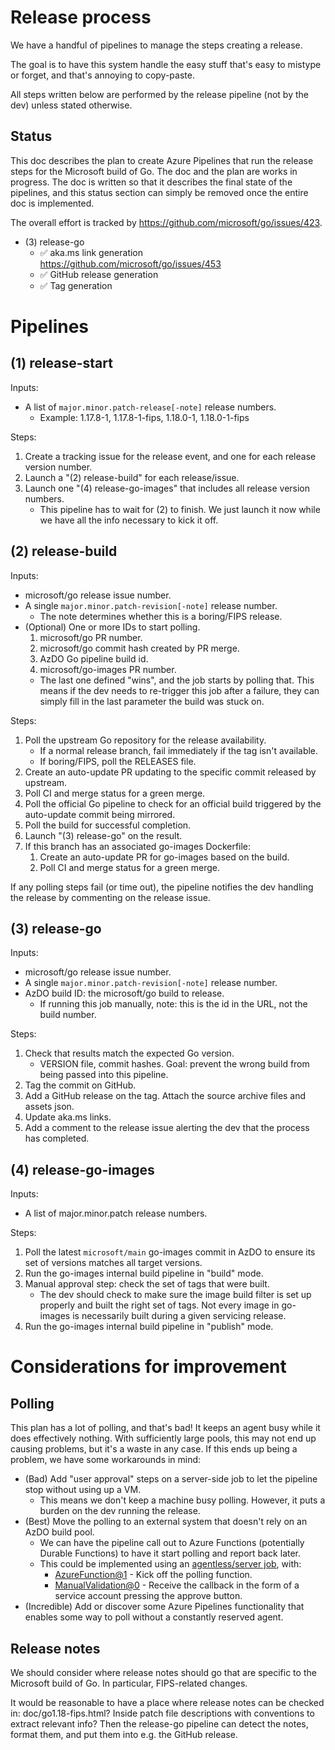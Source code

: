 # Release process

We have a handful of pipelines to manage the steps creating a release.

The goal is to have this system handle the easy stuff that's easy to mistype or forget, and that's annoying to copy-paste.

All steps written below are performed by the release pipeline (not by the dev) unless stated otherwise.

## Status

This doc describes the plan to create Azure Pipelines that run the release steps for the Microsoft build of Go. The doc and the plan are works in progress. The doc is written so that it describes the final state of the pipelines, and this status section can simply be removed once the entire doc is implemented.

The overall effort is tracked by <https://github.com/microsoft/go/issues/423>.

* (3) release-go
    * ✅ aka.ms link generation <https://github.com/microsoft/go/issues/453>
    * ✅ GitHub release generation
    * ✅ Tag generation

# Pipelines

## (1) release-start

Inputs:
* A list of `major.minor.patch-release[-note]` release numbers.
    * Example: 1.17.8-1, 1.17.8-1-fips, 1.18.0-1, 1.18.0-1-fips

Steps:
1. Create a tracking issue for the release event, and one for each release version number.
1. Launch a "(2) release-build" for each release/issue.
1. Launch one "(4) release-go-images" that includes all release version numbers.
    * This pipeline has to wait for (2) to finish. We just launch it now while we have all the info necessary to kick it off.

## (2) release-build

Inputs:
* microsoft/go release issue number.
* A single `major.minor.patch-revision[-note]` release number.
    * The note determines whether this is a boring/FIPS release.
* (Optional) One or more IDs to start polling.
    1. microsoft/go PR number.
    1. microsoft/go commit hash created by PR merge.
    1. AzDO Go pipeline build id.
    1. microsoft/go-images PR number.
    * The last one defined "wins", and the job starts by polling that. This means if the dev needs to re-trigger this job after a failure, they can simply fill in the last parameter the build was stuck on.

Steps:
1. Poll the upstream Go repository for the release availability.
    * If a normal release branch, fail immediately if the tag isn't available.
    * If boring/FIPS, poll the RELEASES file.
1. Create an auto-update PR updating to the specific commit released by upstream.
1. Poll CI and merge status for a green merge.
1. Poll the official Go pipeline to check for an official build triggered by the auto-update commit being mirrored.
1. Poll the build for successful completion.
1. Launch "(3) release-go" on the result.
1. If this branch has an associated go-images Dockerfile:
    1. Create an auto-update PR for go-images based on the build.
    1. Poll CI and merge status for a green merge.

If any polling steps fail (or time out), the pipeline notifies the dev handling the release by commenting on the release issue.

## (3) release-go

Inputs:
* microsoft/go release issue number.
* A single `major.minor.patch-revision[-note]` release number.
* AzDO build ID: the microsoft/go build to release.
    * If running this job manually, note: this is the id in the URL, not the build number.

Steps:
1. Check that results match the expected Go version.
    * VERSION file, commit hashes. Goal: prevent the wrong build from being passed into this pipeline.
1. Tag the commit on GitHub.
1. Add a GitHub release on the tag. Attach the source archive files and assets json.
1. Update aka.ms links.
1. Add a comment to the release issue alerting the dev that the process has completed.

## (4) release-go-images

Inputs:
* A list of major.minor.patch release numbers.

Steps:
1. Poll the latest `microsoft/main` go-images commit in AzDO to ensure its set of versions matches all target versions.
1. Run the go-images internal build pipeline in "build" mode.
1. Manual approval step: check the set of tags that were built.
    * The dev should check to make sure the image build filter is set up properly and built the right set of tags. Not every image in go-images is necessarily built during a given servicing release.
1. Run the go-images internal build pipeline in "publish" mode.

# Considerations for improvement

## Polling

This plan has a lot of polling, and that's bad! It keeps an agent busy while it does effectively nothing. With sufficiently large pools, this may not end up causing problems, but it's a waste in any case. If this ends up being a problem, we have some workarounds in mind:

* (Bad) Add "user approval" steps on a server-side job to let the pipeline stop without using up a VM.
    * This means we don't keep a machine busy polling. However, it puts a burden on the dev running the release.
* (Best) Move the polling to an external system that doesn't rely on an AzDO build pool.
    * We can have the pipeline call out to Azure Functions (potentially Durable Functions) to have it start polling and report back later.
    * This could be implemented using an [agentless/server job](https://docs.microsoft.com/en-us/azure/devops/pipelines/process/phases?view=azure-devops&tabs=yaml#server-jobs), with:
        * [AzureFunction@1](https://docs.microsoft.com/en-us/azure/devops/pipelines/tasks/utility/azure-function?view=azure-devops) - Kick off the polling function.
        * [ManualValidation@0](https://docs.microsoft.com/en-us/azure/devops/pipelines/tasks/utility/manual-validation?view=azure-devops&tabs=yaml) - Receive the callback in the form of a service account pressing the approve button.
* (Incredible) Add or discover some Azure Pipelines functionality that enables some way to poll without a constantly reserved agent.

## Release notes

We should consider where release notes should go that are specific to the Microsoft build of Go. In particular, FIPS-related changes.

It would be reasonable to have a place where release notes can be checked in: doc/go1.18-fips.html? Inside patch file descriptions with conventions to extract relevant info? Then the release-go pipeline can detect the notes, format them, and put them into e.g. the GitHub release.
